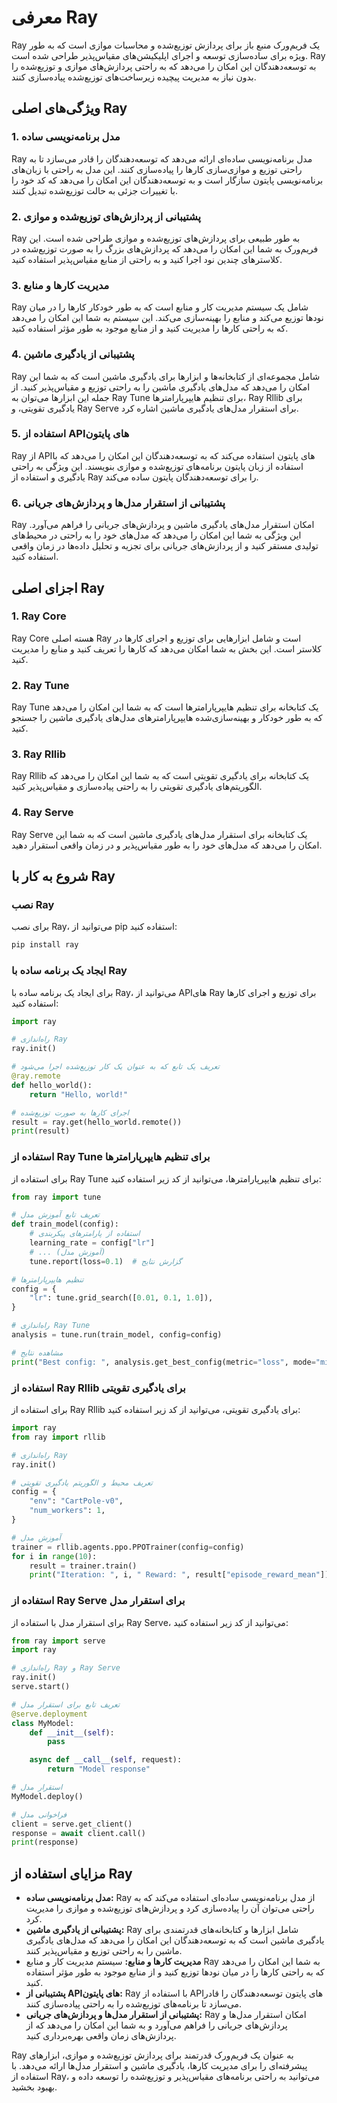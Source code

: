 # معرفی Ray

Ray یک فریم‌ورک منبع باز برای پردازش توزیع‌شده و محاسبات موازی است که به طور ویژه برای ساده‌سازی توسعه و اجرای اپلیکیشن‌های مقیاس‌پذیر طراحی شده است. Ray به توسعه‌دهندگان این امکان را می‌دهد که به راحتی پردازش‌های موازی و توزیع‌شده را بدون نیاز به مدیریت پیچیده زیرساخت‌های توزیع‌شده پیاده‌سازی کنند.

## ویژگی‌های اصلی Ray

### 1. **مدل برنامه‌نویسی ساده**
Ray مدل برنامه‌نویسی ساده‌ای ارائه می‌دهد که توسعه‌دهندگان را قادر می‌سازد تا به راحتی توزیع و موازی‌سازی کارها را پیاده‌سازی کنند. این مدل به راحتی با زبان‌های برنامه‌نویسی پایتون سازگار است و به توسعه‌دهندگان این امکان را می‌دهد که کد خود را با تغییرات جزئی به حالت توزیع‌شده تبدیل کنند.

### 2. **پشتیبانی از پردازش‌های توزیع‌شده و موازی**
Ray به طور طبیعی برای پردازش‌های توزیع‌شده و موازی طراحی شده است. این فریم‌ورک به شما این امکان را می‌دهد که پردازش‌های بزرگ را به صورت توزیع‌شده در کلاسترهای چندین نود اجرا کنید و به راحتی از منابع مقیاس‌پذیر استفاده کنید.

### 3. **مدیریت کارها و منابع**
Ray شامل یک سیستم مدیریت کار و منابع است که به طور خودکار کارها را در میان نودها توزیع می‌کند و منابع را بهینه‌سازی می‌کند. این سیستم به شما این امکان را می‌دهد که به راحتی کارها را مدیریت کنید و از منابع موجود به طور مؤثر استفاده کنید.

### 4. **پشتیبانی از یادگیری ماشین**
Ray شامل مجموعه‌ای از کتابخانه‌ها و ابزارها برای یادگیری ماشین است که به شما این امکان را می‌دهد که مدل‌های یادگیری ماشین را به راحتی توزیع و مقیاس‌پذیر کنید. از جمله این ابزارها می‌توان به Ray Tune برای تنظیم هایپرپارامترها، Ray Rllib برای یادگیری تقویتی، و Ray Serve برای استقرار مدل‌های یادگیری ماشین اشاره کرد.

### 5. **استفاده از API‌های پایتون**
Ray از API‌های پایتون استفاده می‌کند که به توسعه‌دهندگان این امکان را می‌دهد که با استفاده از زبان پایتون برنامه‌های توزیع‌شده و موازی بنویسند. این ویژگی به راحتی یادگیری و استفاده از Ray را برای توسعه‌دهندگان پایتون ساده می‌کند.

### 6. **پشتیبانی از استقرار مدل‌ها و پردازش‌های جریانی**
Ray امکان استقرار مدل‌های یادگیری ماشین و پردازش‌های جریانی را فراهم می‌آورد. این ویژگی به شما این امکان را می‌دهد که مدل‌های خود را به راحتی در محیط‌های تولیدی مستقر کنید و از پردازش‌های جریانی برای تجزیه و تحلیل داده‌ها در زمان واقعی استفاده کنید.

## اجزای اصلی Ray

### 1. **Ray Core**
Ray Core هسته اصلی Ray است و شامل ابزارهایی برای توزیع و اجرای کارها در کلاستر است. این بخش به شما امکان می‌دهد که کارها را تعریف کنید و منابع را مدیریت کنید.

### 2. **Ray Tune**
Ray Tune یک کتابخانه برای تنظیم هایپرپارامترها است که به شما این امکان را می‌دهد که به طور خودکار و بهینه‌سازی‌شده هایپرپارامترهای مدل‌های یادگیری ماشین را جستجو کنید.

### 3. **Ray Rllib**
Ray Rllib یک کتابخانه برای یادگیری تقویتی است که به شما این امکان را می‌دهد که الگوریتم‌های یادگیری تقویتی را به راحتی پیاده‌سازی و مقیاس‌پذیر کنید.

### 4. **Ray Serve**
Ray Serve یک کتابخانه برای استقرار مدل‌های یادگیری ماشین است که به شما این امکان را می‌دهد که مدل‌های خود را به طور مقیاس‌پذیر و در زمان واقعی استقرار دهید.

## شروع به کار با Ray

### نصب Ray
برای نصب Ray، می‌توانید از pip استفاده کنید:

```bash
pip install ray
```

### ایجاد یک برنامه ساده با Ray
برای ایجاد یک برنامه ساده با Ray، می‌توانید از API‌های Ray برای توزیع و اجرای کارها استفاده کنید:

```python
import ray

# راه‌اندازی Ray
ray.init()

# تعریف یک تابع که به عنوان یک کار توزیع‌شده اجرا می‌شود
@ray.remote
def hello_world():
    return "Hello, world!"

# اجرای کارها به صورت توزیع‌شده
result = ray.get(hello_world.remote())
print(result)
```

### استفاده از Ray Tune برای تنظیم هایپرپارامترها
برای استفاده از Ray Tune برای تنظیم هایپرپارامترها، می‌توانید از کد زیر استفاده کنید:

```python
from ray import tune

# تعریف تابع آموزش مدل
def train_model(config):
    # استفاده از پارامترهای پیکربندی
    learning_rate = config["lr"]
    # ... (آموزش مدل)
    tune.report(loss=0.1)  # گزارش نتایج

# تنظیم هایپرپارامترها
config = {
    "lr": tune.grid_search([0.01, 0.1, 1.0]),
}

# راه‌اندازی Ray Tune
analysis = tune.run(train_model, config=config)

# مشاهده نتایج
print("Best config: ", analysis.get_best_config(metric="loss", mode="min"))
```

### استفاده از Ray Rllib برای یادگیری تقویتی
برای استفاده از Ray Rllib برای یادگیری تقویتی، می‌توانید از کد زیر استفاده کنید:

```python
import ray
from ray import rllib

# راه‌اندازی Ray
ray.init()

# تعریف محیط و الگوریتم یادگیری تقویتی
config = {
    "env": "CartPole-v0",
    "num_workers": 1,
}

# آموزش مدل
trainer = rllib.agents.ppo.PPOTrainer(config=config)
for i in range(10):
    result = trainer.train()
    print("Iteration: ", i, " Reward: ", result["episode_reward_mean"])
```

### استفاده از Ray Serve برای استقرار مدل
برای استقرار مدل با استفاده از Ray Serve، می‌توانید از کد زیر استفاده کنید:

```python
from ray import serve
import ray

# راه‌اندازی Ray و Ray Serve
ray.init()
serve.start()

# تعریف تابع برای استقرار مدل
@serve.deployment
class MyModel:
    def __init__(self):
        pass

    async def __call__(self, request):
        return "Model response"

# استقرار مدل
MyModel.deploy()

# فراخوانی مدل
client = serve.get_client()
response = await client.call()
print(response)
```

## مزایای استفاده از Ray

- **مدل برنامه‌نویسی ساده:** Ray از مدل برنامه‌نویسی ساده‌ای استفاده می‌کند که به راحتی می‌توان آن را پیاده‌سازی کرد و پردازش‌های توزیع‌شده و موازی را مدیریت کرد.
- **پشتیبانی از یادگیری ماشین:** Ray شامل ابزارها و کتابخانه‌های قدرتمندی برای یادگیری ماشین است که به توسعه‌دهندگان این امکان را می‌دهد که مدل‌های یادگیری ماشین را به راحتی توزیع و مقیاس‌پذیر کنند.
- **مدیریت کارها و منابع:** سیستم مدیریت کار و منابع Ray به شما این امکان را می‌دهد که به راحتی کارها را در میان نودها توزیع کنید و از منابع موجود به طور مؤثر استفاده کنید.
- **پشتیبانی از API‌های پایتون:** Ray با استفاده از API‌های پایتون توسعه‌دهندگان را قادر می‌سازد تا برنامه‌های توزیع‌شده را به راحتی پیاده‌سازی کنند.
- **پشتیبانی از استقرار مدل‌ها و پردازش‌های جریانی:** Ray امکان استقرار مدل‌ها و پردازش‌های جریانی را فراهم می‌آورد و به شما این امکان را می‌دهد که از پردازش‌های زمان واقعی بهره‌برداری کنید.

Ray به عنوان یک فریم‌ورک قدرتمند برای پردازش توزیع‌شده و موازی، ابزارهای پیشرفته‌ای را برای مدیریت کارها، یادگیری ماشین و استقرار مدل‌ها ارائه می‌دهد. با استفاده از Ray، می‌توانید به راحتی برنامه‌های مقیاس‌پذیر و توزیع‌شده را توسعه داده و بهبود بخشید.